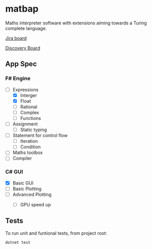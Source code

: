 # matbap

Maths interpreter software with extensions aiming towards a Turing complete language.

[Jira board](https://liamfarese.atlassian.net/jira/software/projects/AP/boards/2)


[Discovery Board](https://ueanorwich-my.sharepoint.com/:wb:/g/personal/mkq20jzu_uea_ac_uk/Efhj28AX26RPhuUebxabd_gBn3a929Ur_9FcngwqGEKR4w?e=GFHg0L)

## App Spec
### F# Engine
- [ ] Expressions
  - [x] Interger
  - [x] Float
  - [ ] Rational   
  - [ ] Complex
  - [ ] Functions
- [ ] Assignment
  - [ ] Static typing
- [ ] Statement for control flow
  - [ ] Iteration
  - [ ] Condition
- [ ] Maths toolbox
- [ ] Compiler

### C# GUI
- [x] Basic GUI
- [ ] Basic Plotting
- [ ] Advanced Plotting
  - [ ] GPU speed up


## Tests
To run unit and funtional tests, from project root:
```
dotnet test
```
